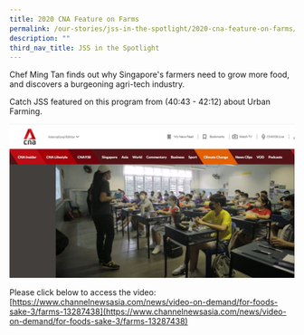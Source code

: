 ```yaml
---
title: 2020 CNA Feature on Farms
permalink: /our-stories/jss-in-the-spotlight/2020-cna-feature-on-farms/
description: ""
third_nav_title: JSS in the Spotlight
---
```

Chef Ming Tan finds out why Singapore's farmers need to grow more food, and discovers a burgeoning agri-tech industry.  

Catch JSS featured on this program from (40:43 - 42:12) about Urban Farming.

![](/images/6%20cna.jpg)

Please click below to access the video: <br>
[https://www.channelnewsasia.com/news/video-on-demand/for-foods-sake-3/farms-13287438](https://www.channelnewsasia.com/news/video-on-demand/for-foods-sake-3/farms-13287438)